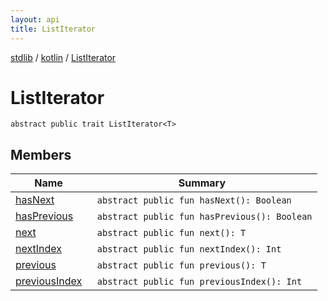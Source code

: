 ```yaml
---
layout: api
title: ListIterator
---
```

[stdlib](../../index.html) / [kotlin](../index.html) / [ListIterator](index.html)

# ListIterator

```
abstract public trait ListIterator<T> 
```
## Members
| Name | Summary |
|------|---------|
|[hasNext](hasNext.html)|&nbsp;&nbsp;`abstract public fun hasNext(): Boolean`<br>|
|[hasPrevious](hasPrevious.html)|&nbsp;&nbsp;`abstract public fun hasPrevious(): Boolean`<br>|
|[next](next.html)|&nbsp;&nbsp;`abstract public fun next(): T`<br>|
|[nextIndex](nextIndex.html)|&nbsp;&nbsp;`abstract public fun nextIndex(): Int`<br>|
|[previous](previous.html)|&nbsp;&nbsp;`abstract public fun previous(): T`<br>|
|[previousIndex](previousIndex.html)|&nbsp;&nbsp;`abstract public fun previousIndex(): Int`<br>|
